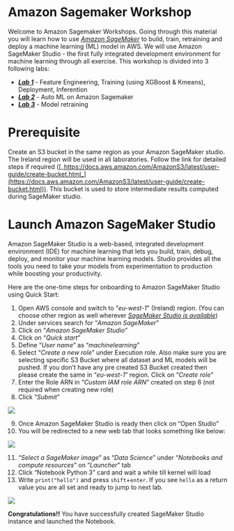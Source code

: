 # Amazon Sagemaker Workshop

Welcome to Amazon Sagemaker Workshops. Going through this material you will learn how to use [_Amazon SageMaker_](https://aws.amazon.com/sagemaker/) to build, train, retraining and deploy a machine learning (ML) model in AWS. We will use Amazon SageMaker Studio - the first fully integrated development environment for machine learning through all exercise. This workshop is divided into 3 following labs:

* [**_Lab 1_**](https://github.com/lkolodziejek/AmazonSagemakerWorkshop/tree/main/Lab%201) - Feature Engineering, Training (using XGBoost & Kmeans), Deployment, Inferention
* [**_Lab 2_**](https://github.com/lkolodziejek/AmazonSagemakerWorkshop/tree/main/Lab%202) - Auto ML on Amazon Sagemaker
* [**_Lab 3_**](https://github.com/lkolodziejek/AmazonSagemakerWorkshop/tree/main/Lab%203) - Model retraining

# Prerequisite
Create an S3 bucket in the same region as your Amazon SageMaker studio. The Ireland region will be used in all laboratories. Follow the link for detailed steps if required ([_https://docs.aws.amazon.com/AmazonS3/latest/user-guide/create-bucket.html_](https://docs.aws.amazon.com/AmazonS3/latest/user-guide/create-bucket.html)). This bucket is used to store intermediate results computed during SageMaker studio.

# Launch Amazon SageMaker Studio
Amazon SageMaker Studio is a web-based, integrated development environment (IDE) for machine learning that lets you build, train, debug, deploy, and monitor your machine learning models. Studio provides all the tools you need to take your models from experimentation to production while boosting your productivity.

Here are the one-time steps for onboarding to Amazon SageMaker Studio using Quick Start:
1. Open AWS console and switch to “_eu-west-1_” (Ireland) region. (You can choose other region as well wherever [_SageMaker Studio is available_](https://docs.aws.amazon.com/sagemaker/latest/dg/studio.html))
2. Under services search for “_Amazon SageMaker_”
3. Click on “_Amazon SageMaker Studio_”
4. Click on “_Quick start_”
5. Define “_User name_” as “_machinelearning_”
6. Select “_Create a new role_” under Execution role. Also make sure you are selecting specific S3 Bucket where all dataset and ML models will be pushed. If you don’t have any pre created S3 Bucket created then please create the same in “_eu-west-1_” region. Click on “_Create role_”
7. Enter the Role ARN in “_Custom IAM role ARN_” created on step 6 (not required when creating new role)
8. Click “_Submit_”

![](https://sagemaker-immersionday.workshop.aws/lab1/media/image3.png)

9. Once Amazon SageMaker Studio is ready then click on “Open Studio”
10. You will be redirected to a new web tab that looks something like below:

![](https://user-images.githubusercontent.com/36265995/102406388-c54d3280-3fea-11eb-8b08-582dcf9741cc.png)

11. “_Select a SageMaker image_” as “_Data Science_” under “_Notebooks and compute resources_” on “_Launcher_” tab
12. Click “Notebook Python 3” card and wait a while till kernel will load 
13. Write `print("hello")` and press `shift`+`enter`. If you see `hello` as a return value you are all set and ready to jump to next lab.

![](https://user-images.githubusercontent.com/36265995/102408346-b87e0e00-3fed-11eb-826f-dcdfde0f7b26.png)

**Congratulations!!** You have successfully created SageMaker Studio instance and launched the Notebook.
